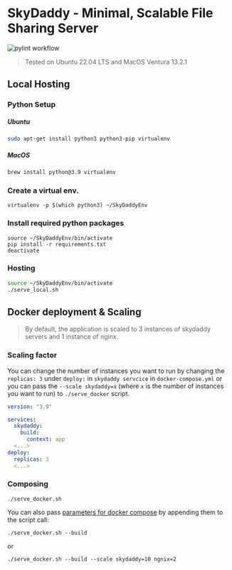 # SkyDaddy - Minimal, Scalable File Sharing Server

![pylint workflow](https://github.com/Saket-Upadhyay/SkyDaddy//actions/workflows/pylint.yml/badge.svg)

> Tested on Ubuntu 22.04 LTS and MacOS Ventura 13.2.1

## Local Hosting

### Python Setup

##### Ubuntu

```sh
sudo apt-get install python3 python3-pip virtualenv
```

##### MacOS

```sh
brew install python@3.9 virtualenv
```

### Create a virtual env.

```shell
virtualenv -p $(which python3) ~/SkyDaddyEnv
```

### Install required python packages

```shell
source ~/SkyDaddyEnv/bin/activate
pip install -r requirements.txt
deactivate
```

### Hosting

```sh
source ~/SkyDaddyEnv/bin/activate
./serve_local.sh
```

## Docker deployment & Scaling

> By default, the application is scaled to 3 instances of skydaddy servers and 1 instance of nginx.

### Scaling factor

You can change the number of instances you want to run by changing the `replicas: 3` under `deploy:`
in `skydaddy servcice` in `docker-compose.yml`
or you can pass the `--scale skydaddy=x` (where `x` is the number of instances you want to run) to `./serve_docker`
script.

```yml
version: "3.9"

services:
  skydaddy:
    build:
      context: app
  <...>
deploy:
  replicas: 3
  <...>

```

### Composing

```shell
./serve_docker.sh
```

You can also pass [parameters for docker compose](https://docs.docker.com/compose/reference/) by appending them to the
script call:

```shell
./serve_docker.sh --build
```

or

```shell
./serve_docker.sh --build --scale skydaddy=10 ngnix=2
```

